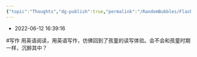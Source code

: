 ```yaml
---
{"topic":"Thoughts","dg-publish":true,"permalink":"/RandomBubbles/FlashThoughts/2022-06-12/","dgPassFrontmatter":true,"noteIcon":""}
---
```



- 2022-06-12 16:39:16

#写作 用英语阅读，用英语写作，仿佛回到了孩童的读写体验。会不会和孩童时期一样，沉醉其中？
